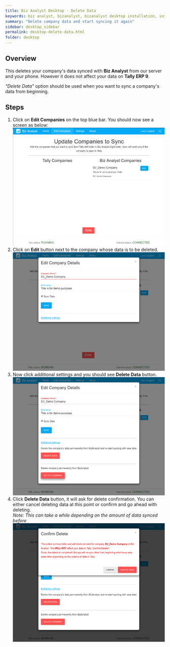 ```yaml
---
title: Biz Analyst Desktop - Delete Data
keywords: biz analyst, bizanalyst, bizanalyst desktop installation, install, bizanalyst installation
summary: "Delete company data and start syncing it again"
sidebar: desktop_sidebar
permalink: desktop-delete-data.html
folder: desktop
---
```


## Overview

This deletes your company's data synced with **Biz Analyst** from our server and your phone. However it does not affect your data on **Tally ERP 9**.  

*&quot;Delete Data&quot;* option should be used when you want to sync a company's data from beginning.

## Steps

1. Click on **Edit Companies** on the top blue bar. You should now see a screen as below:  
![Edit companies](images/desktop/6_added_company_screen.png "Edit companies")
2. Click on **Edit** button next to the company whose data is to be deleted.  
![Edit company](images/desktop/edit_company.png "Edit company")
3. Now click additional settings and you should see **Delete Data** button.
![Additional settings](images/desktop/additional_settings.png "Additional settings")
4. Click **Delete Data** button, it will ask for delete confirmation. You can either cancel deleting data at this point or confirm and go ahead with deleting.  
*Note: This can take a while depending on the amount of data synced before*
![Delete Data](images/desktop/confirm_delete_data.png "Delete Data")